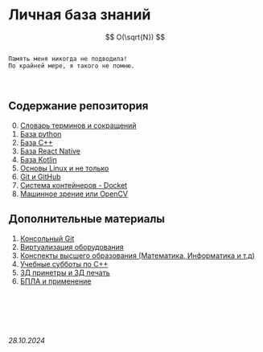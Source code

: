 # Личная база знаний 

$$ O(\sqrt{N}) $$

```

Память меня никогда не подводила!
По крайней мере, я такого не помню.

```

<br>

## **Содержание репозитория**

0. [Словарь терминов и сокращений](./Dictionary.md)
1. [База python](./Python/)
2. [База C++](./C++/)
3. [База React Native](./ReactNative/)
4. [База Kotlin](./Kotlin/)
5. [Основы Linux и не только](./Linux/)
6. [Git и GitHub](./GitHub/)
7. [Система контейнеров - Docket](./Docker/)
8. [Машинное зрение или OpenCV](./OpenCV/)


## **Дополнительные материалы**

1. [Консольный Git](./General/git.md)
2. [Виртуализация оборудования](./General/virtualization.md)
3. [Конспекты высшего образования (Математика, Информатика и т.д)](./Higher/)
4. [Учебные субботы по C++](./Higher/SSaturdays/)
5. [3Д принетры и 3Д печать](./General/3DPrint.md)
6. [БПЛА и применение](./General/Drone.md)



<br><br>
<br><br>


###### 28.10.2024
